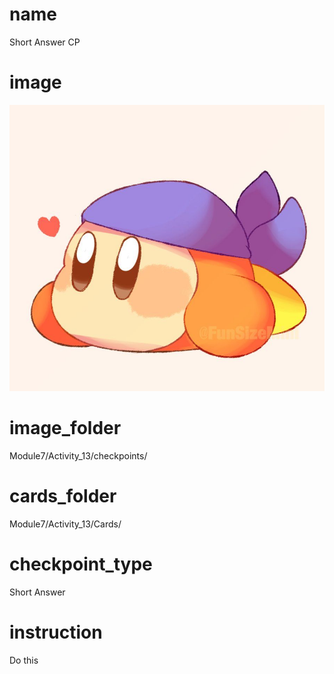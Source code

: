 # name
Short Answer CP  

# image
<img src="images/bandanna.jpg">

# image_folder
Module7/Activity_13/checkpoints/

# cards_folder
Module7/Activity_13/Cards/

# checkpoint_type
Short Answer

# instruction
Do this      
